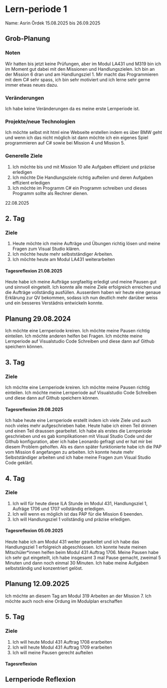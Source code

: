 # Lern-periode 1
Name: Asrin Ördek
15.08.2025 bis 26.09.2025
## Grob-Planung
### Noten
Wir hatten bis jetzt keine Prüfungen, aber im Modul LA431 und M319 bin ich im Moment gut dabei mit den Missionen und Handlungszielen. Ich bin an der Mission 6 dran und am Handlungsziel 1. Mir macht das Programmieren mit dem C# sehr spass, ich bin sehr motiviert und ich lerne sehr gerne immer etwas neues dazu.
### Veränderungen
Ich habe keine Veränderungen da es meine erste Lernperiode ist.

### Projekte/neue Technologien
Ich möchte selbst mit html eine Webseite erstellen indem es über BMW geht und wenn ich das nicht möglich ist dann möchte ich ein eigenes Spiel programmieren auf C# sowie bei Mission 4 und Mission 5.
### Generelle Ziele
1. Ich möchte bis und mit Mission 10 alle Aufgaben effizient und präzise erledigen
2. Ich möchte Die Handlungsziele richtig aufteilen und deren Aufgaben effizient erledigen
3. Ich möchte im Programm C# ein Programm schreiben und dieses Programm sollte als Rechner dienen.

22.08.2025
## 2. Tag
### Ziele
1. Heute möchte ich meine Aufträge und Übungen richtig lösen und meine Fragen zum Visual Studio klären.
2. Ich möchte heute mehr selbstständiger Arbeiten.
3. Ich möchte heute am Modul LA431 weiterarbeiten 
#### Tagesreflexion 21.08.2025
Heute habe ich meine Aufträge sorgfaeltig erledigt und meine Pausen gut und sinnvoll eingeteilt. Ich konnte alle meine Ziele erfolgreich erreichen und die Aufträge vollständig ausfüllen. Ausserdem haben wir heute eine genaue Erklärung zur QV bekommen, sodass ich nun deutlich mehr darüber weiss und ein besseres Verstädnis entwickeln konnte.

## Planung 29.08.2024
Ich möchte eine Lernperiode kreiren.
Ich möchte meine Pausen richtig einteilen.
Ich möchte anderen helfen bei Fragen.
Ich möchte meine Lernperiode auf Visualstudio Code Schreiben und diese dann auf Github speichern können.
## 3. Tag
### Ziele
Ich möchte eine Lernperiode kreiren.
Ich möchte meine Pausen richtig einteilen.
Ich möchte meine Lernperiode auf Visualstudio Code Schreiben und diese dann auf Github speichern können.
#### Tagesreflexion 29.08.2025
Ich habe heute eine Lernperiode erstellt indem ich viele Ziele und auch noch vieles mehr aufgeschrieben habe. Heute habe ich einen Teil drinnen und einen Teil draussen gearbeitet. Ich habe als erstes die Lernperiode geschrieben und es gab komplikationen mit Visual Studio Code und der Github konfiguration, aber ich habe Leonardo gefragt und er hat mir bei diesem Problem geholfen.
Als es dann später funktionierte habe ich die PAP vom Mission 6 angefangen zu arbeiten.
Ich konnte heute mehr Selbstständiger arbeiten und ich habe meine Fragen zum Visual Studio Code geklärt.

## 4. Tag 
### Ziele
1. Ich will für heute diese ILA Stunde im Modul 431, Handlungsziel 1, Aufräge 1706 und 1707 vollständig erledigen.
2. Ich will wenn es möglich ist das PAP für die Mission 6 beenden.
3. Ich will Handlungsziel 1 vollständig und präzise erledigen.
#### Tagesreflexion 05.09.2025
Heute habe ich am Modul 431 weiter gearbeitet und ich habe das Handlungsziel 1 erfolgreich abgeschlossen. Ich konnte heute meinen Mitschüler*innen helfen beim Modul 431 Auftrag 1706.
Meine Pausen habe ich sehr gut eingeteilt, ich habe insgesamt 3 mal Pause gemacht, zweimal 5 Minuten und dann noch einmal 30 Minuten. Ich habe meine Aufgaben selbstständig und konzentriert gelöst.
## Planung 12.09.2025
Ich möchte an diesem Tag am Modul 319 Arbeiten an der Mission 7. Ich möchte auch noch eine Ordung im Modulplan erschaffen

## 5. Tag 
### Ziele
1. Ich will heute Modul 431 Auftrag 1708 erarbeiten
2. Ich will heute Modul 431 Auftrag 1709 erarbeiten
3. Ich will meine Pausen gerecht aufteilen
#### Tagesreflexion

## Lernperiode Reflexion
